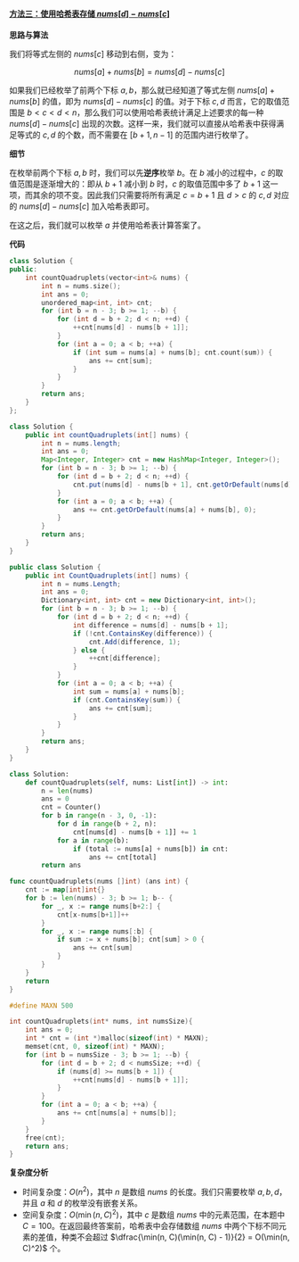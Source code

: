 #### [方法三：使用哈希表存储 $nums[d] - nums[c]$](https://leetcode.cn/problems/count-special-quadruplets/solutions/1179031/tong-ji-te-shu-si-yuan-zu-by-leetcode-so-50e2/)

**思路与算法**

我们将等式左侧的 $nums[c]$ 移动到右侧，变为：

$$nums[a] + nums[b] = nums[d] - nums[c]$$

如果我们已经枚举了前两个下标 $a, b$，那么就已经知道了等式左侧 $nums[a] + nums[b]$ 的值，即为 $nums[d] - nums[c]$ 的值。对于下标 $c, d$ 而言，它的取值范围是 $b < c < d < n$，那么我们可以使用哈希表统计满足上述要求的每一种 $nums[d] - nums[c]$ 出现的次数。这样一来，我们就可以直接从哈希表中获得满足等式的 $c, d$ 的个数，而不需要在 $[b+1, n-1]$ 的范围内进行枚举了。

**细节**

在枚举前两个下标 $a, b$ 时，我们可以先**逆序**枚举 $b$。在 $b$ 减小的过程中，$c$ 的取值范围是逐渐增大的：即从 $b+1$ 减小到 $b$ 时，$c$ 的取值范围中多了 $b+1$ 这一项，而其余的项不变。因此我们只需要将所有满足 $c=b+1$ 且 $d>c$ 的 $c, d$ 对应的 $nums[d] - nums[c]$ 加入哈希表即可。

在这之后，我们就可以枚举 $a$ 并使用哈希表计算答案了。

**代码**

```cpp
class Solution {
public:
    int countQuadruplets(vector<int>& nums) {
        int n = nums.size();
        int ans = 0;
        unordered_map<int, int> cnt;
        for (int b = n - 3; b >= 1; --b) {
            for (int d = b + 2; d < n; ++d) {
                ++cnt[nums[d] - nums[b + 1]];
            }
            for (int a = 0; a < b; ++a) {
                if (int sum = nums[a] + nums[b]; cnt.count(sum)) {
                    ans += cnt[sum];
                }
            }
        }
        return ans;
    }
};
```

```java
class Solution {
    public int countQuadruplets(int[] nums) {
        int n = nums.length;
        int ans = 0;
        Map<Integer, Integer> cnt = new HashMap<Integer, Integer>();
        for (int b = n - 3; b >= 1; --b) {
            for (int d = b + 2; d < n; ++d) {
                cnt.put(nums[d] - nums[b + 1], cnt.getOrDefault(nums[d] - nums[b + 1], 0) + 1);
            }
            for (int a = 0; a < b; ++a) {
                ans += cnt.getOrDefault(nums[a] + nums[b], 0);
            }
        }
        return ans;
    }
}
```

```csharp
public class Solution {
    public int CountQuadruplets(int[] nums) {
        int n = nums.Length;
        int ans = 0;
        Dictionary<int, int> cnt = new Dictionary<int, int>();
        for (int b = n - 3; b >= 1; --b) {
            for (int d = b + 2; d < n; ++d) {
                int difference = nums[d] - nums[b + 1];
                if (!cnt.ContainsKey(difference)) {
                    cnt.Add(difference, 1);
                } else {
                    ++cnt[difference];
                }
            }
            for (int a = 0; a < b; ++a) {
                int sum = nums[a] + nums[b];
                if (cnt.ContainsKey(sum)) {
                    ans += cnt[sum];
                }
            }
        }
        return ans;
    }
}
```

```python
class Solution:
    def countQuadruplets(self, nums: List[int]) -> int:
        n = len(nums)
        ans = 0
        cnt = Counter()
        for b in range(n - 3, 0, -1):
            for d in range(b + 2, n):
                cnt[nums[d] - nums[b + 1]] += 1
            for a in range(b):
                if (total := nums[a] + nums[b]) in cnt:
                    ans += cnt[total]
        return ans
```

```go
func countQuadruplets(nums []int) (ans int) {
    cnt := map[int]int{}
    for b := len(nums) - 3; b >= 1; b-- {
        for _, x := range nums[b+2:] {
            cnt[x-nums[b+1]]++
        }
        for _, x := range nums[:b] {
            if sum := x + nums[b]; cnt[sum] > 0 {
                ans += cnt[sum]
            }
        }
    }
    return
}
```

```c
#define MAXN 500

int countQuadruplets(int* nums, int numsSize){
    int ans = 0;
    int * cnt = (int *)malloc(sizeof(int) * MAXN);
    memset(cnt, 0, sizeof(int) * MAXN);
    for (int b = numsSize - 3; b >= 1; --b) {
        for (int d = b + 2; d < numsSize; ++d) {
            if (nums[d] >= nums[b + 1]) {
                ++cnt[nums[d] - nums[b + 1]];
            }
        }
        for (int a = 0; a < b; ++a) {
            ans += cnt[nums[a] + nums[b]];
        }
    }
    free(cnt);
    return ans;
}
```

**复杂度分析**

-   时间复杂度：$O(n^2)$，其中 $n$ 是数组 $nums$ 的长度。我们只需要枚举 $a, b, d$，并且 $a$ 和 $d$ 的枚举没有嵌套关系。
-   空间复杂度：$O(\min(n, C)^2)$，其中 $c$ 是数组 $nums$ 中的元素范围，在本题中 $C = 100$。在返回最终答案前，哈希表中会存储数组 $nums$ 中两个下标不同元素的差值，种类不会超过 $\dfrac{\min(n, C)(\min(n, C) - 1)}{2} = O(\min(n, C)^2)$ 个。
